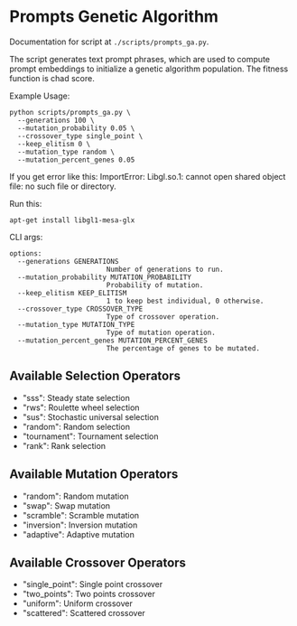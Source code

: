 # Prompts Genetic Algorithm

Documentation for script at `./scripts/prompts_ga.py`.

The script generates text prompt phrases, which are used to compute prompt
embeddings to initialize a genetic algorithm population. The fitness function is
chad score.

Example Usage:

``` shell
python scripts/prompts_ga.py \
  --generations 100 \
  --mutation_probability 0.05 \
  --crossover_type single_point \
  --keep_elitism 0 \
  --mutation_type random \
  --mutation_percent_genes 0.05
```

If you get error like this: ImportError: Libgl.so.1: cannot open shared object file: no such file or directory.

Run this:

    apt-get install libgl1-mesa-glx

CLI args:

```
options:
  --generations GENERATIONS
                        Number of generations to run.
  --mutation_probability MUTATION_PROBABILITY
                        Probability of mutation.
  --keep_elitism KEEP_ELITISM
                        1 to keep best individual, 0 otherwise.
  --crossover_type CROSSOVER_TYPE
                        Type of crossover operation.
  --mutation_type MUTATION_TYPE
                        Type of mutation operation.
  --mutation_percent_genes MUTATION_PERCENT_GENES
                        The percentage of genes to be mutated.
```

## Available Selection Operators

- "sss": Steady state selection
- "rws": Roulette wheel selection
- "sus": Stochastic universal selection
- "random": Random selection
- "tournament": Tournament selection
- "rank": Rank selection
                    
## Available Mutation Operators

- "random": Random mutation
- "swap": Swap mutation
- "scramble": Scramble mutation
- "inversion": Inversion mutation
- "adaptive": Adaptive mutation

## Available Crossover Operators

- "single_point": Single point crossover
- "two_points": Two points crossover
- "uniform": Uniform crossover
- "scattered": Scattered crossover
